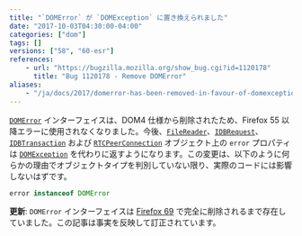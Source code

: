 ```yaml
---
title: "`DOMError` が `DOMException` に置き換えられました"
date: "2017-10-03T04:30:00-04:00"
categories: ["dom"]
tags: []
versions: ["58", "60-esr"]
references:
    - url: "https://bugzilla.mozilla.org/show_bug.cgi?id=1120178"
      title: "Bug 1120178 - Remove DOMError"
aliases:
    - "/ja/docs/2017/domerror-has-been-removed-in-favour-of-domexception/"
---
```

[`DOMError`](https://developer.mozilla.org/docs/Web/API/DOMError) インターフェイスは、DOM4 仕様から削除されたため、Firefox 55 以降エラーに使用されなくなりました。今後、[`FileReader`](https://developer.mozilla.org/docs/Web/API/FileReader)、[`IDBRequest`](https://developer.mozilla.org/docs/Web/API/IDBRequest)、[`IDBTransaction`](https://developer.mozilla.org/docs/Web/API/IDBTransaction) および [`RTCPeerConnection`](https://developer.mozilla.org/docs/Web/API/RTCPeerConnection) オブジェクト上の `error` プロパティは [`DOMException`](https://developer.mozilla.org/docs/Web/API/DOMException) を代わりに返すようになります。この変更は、以下のように何らかの理由でオブジェクトタイプを判別していない限り、実際のコードには影響しないはずです。

```js
error instanceof DOMError
```

**更新**: `DOMError` インターフェイスは [Firefox 69](https://www.fxsitecompat.dev/ja/docs/2019/domerror-has-been-completely-removed/) で完全に削除されるまで存在していました。この記事は事実を反映して訂正されています。
